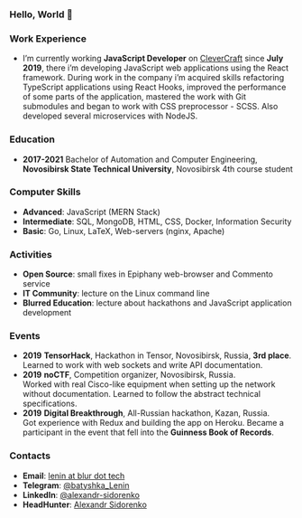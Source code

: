 ### Hello, World 👋

### Work Experience

- I’m currently working **JavaScript Developer** on [CleverCraft](https://www.clevercraft.net) since **July 2019**, there i’m developing JavaScript web applications using the React framework. During work in the company i’m acquired skills refactoring TypeScript applications using React Hooks, improved the performance of some parts of the application, mastered the work with Git submodules and began to work with CSS preprocessor - SCSS. Also developed several microservices with NodeJS.

### Education

- **2017-2021** Bachelor of Automation and Computer Engineering, **Novosibirsk State Technical University**, Novosibirsk 4th course student

### Computer Skills

- **Advanced**: JavaScript (MERN Stack)
- **Intermediate**: SQL, MongoDB, HTML, CSS, Docker, Information Security
- **Basic**: Go, Linux, LaTeX, Web-servers (nginx, Apache)

### Activities

- **Open Source**: small fixes in Epiphany web-browser and Commento service
- **IT Community**: lecture on the Linux command line
- **Blurred Education**: lecture about hackathons and JavaScript application development

### Events

- **2019** **TensorHack**, Hackathon in Tensor, Novosibirsk, Russia, **3rd place**.  
Learned to work with web sockets and write API documentation.
- **2019** **noCTF**, Competition organizer, Novosibirsk, Russia.  
Worked with real Cisco-like equipment when setting up the network without documentation. Learned to follow the abstract technical specifications.
- **2019** **Digital Breakthrough**, All-Russian hackathon, Kazan, Russia.  
Got experience with Redux and building the app on Heroku. Became a participant in the event that fell into the **Guinness Book of Records**.

### Contacts

- **Email**: [lenin at blur dot tech](emailto:lenin@blur.tech)
- **Telegram**: [@batyshka_Lenin](https://t.me/batyshka_Lenin)
- **LinkedIn**: [@alexandr-sidorenko](https://www.linkedin.com/in/alexandr-sidorenko/)
- **HeadHunter**: [Alexandr Sidorenko](https://hh.ru/resume/6700a5c7ff0594c2ba0039ed1f425a6c4a7771)
